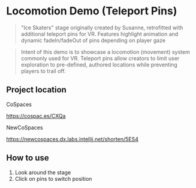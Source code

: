 # Locomotion Demo (Teleport Pins)

>"Ice Skaters" stage originally created by Susanne, retrofitted with additional teleport pins for VR. 
Features highlight animation and dynamic fadeIn/fadeOut of pins depending on player gaze

>Intent of this demo is to showcase a locomotion (movement) system commonly used for VR. Teleport pins allow creators to limit user exploration to pre-defined,
authored locations while preventing players to trail off.

## Project location
CoSpaces

https://cospac.es/CXQa

NewCoSpaces

https://newcospaces.dx.labs.intellij.net/shorten/5ES4

## How to use

1. Look around the stage
2. Click on pins to switch position
